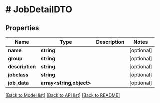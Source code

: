 # # JobDetailDTO

## Properties

Name | Type | Description | Notes
------------ | ------------- | ------------- | -------------
**name** | **string** |  | [optional]
**group** | **string** |  | [optional]
**description** | **string** |  | [optional]
**jobclass** | **string** |  | [optional]
**job_data** | **array<string,object>** |  | [optional]

[[Back to Model list]](../../README.md#models) [[Back to API list]](../../README.md#endpoints) [[Back to README]](../../README.md)
